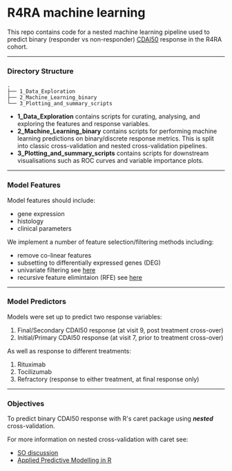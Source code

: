 # R4RA machine learning


This repo contains code for a nested machine learning pipeline used to predict binary (responder vs non-responder) [CDAI50](https://pubmed.ncbi.nlm.nih.gov/22454398/) response in the R4RA cohort. 

---

### Directory Structure

```
.
├── 1_Data_Exploration
├── 2_Machine_Learning_binary
└── 3_Plotting_and_summary_scripts

```

* **1\_Data\_Exploration** contains scripts for curating, analysing, and exploring the features and response variables.  
* **2\_Machine\_Learning_binary** contains scripts for performing machine learning predictions on binary/discrete response metrics. This is split into classic cross-validation and nested cross-validation pipelines. 
* **3\_Plotting\_and\_summary\_scripts** contains scripts for downstream visualisations such as ROC curves and variable importance plots. 



---

### Model Features 

Model features should include: 

* gene expression
* histology
* clinical parameters

We implement a number of feature selection/filtering methods including: 

* remove co-linear features
* subsetting to differentially expressed genes (DEG)
* univariate filtering see [here](https://topepo.github.io/caret/feature-selection-using-univariate-filters.html)
* recursive feature elimintaion (RFE) see [here](https://topepo.github.io/caret/recursive-feature-elimination.html)

---

### Model Predictors

Models were set up to predict two response variables: 

1. Final/Secondary CDAI50 response (at visit 9, post treatment cross-over)
1. Initial/Primary CDAI50 response (at visit 7, prior to treatment cross-over)

As well as response to different treatments: 

1. Rituximab
1. Tocilizumab
1. Refractory (response to either treatment, at final response only)

---

### Objectives

To predict binary CDAI50 response with R's caret package using _**nested**_ cross-validation. 
    
For more information on nested cross-validation with caret see:

* [SO discussion](https://stats.stackexchange.com/questions/125843/outer-crossvalidation-cycle-in-caret-package-r/126131)
* [Applied Predictive Modelling in R](http://appliedpredictivemodeling.com/blog/2017/9/2/njdc83d01pzysvvlgik02t5qnaljnd)  
 